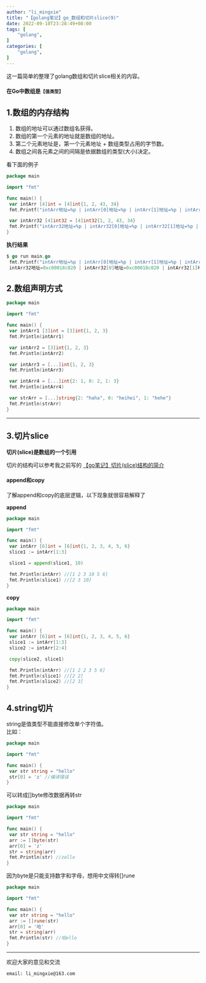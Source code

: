 ```yaml
---
author: "li_mingxie"
title: "【golang笔记】go_数组和切片slice(9)"
date: 2022-09-10T23:28:49+08:00
tags: [
    "golang",
]
categories: [
    "golang",
]
---
```


这一篇简单的整理了golang数组和切片slice相关的内容。<!--more-->

#### 在Go中数组是`【值类型】`

## 1.数组的内存结构

1. 数组的地址可以通过数组名获得。
2. 数组的第一个元素的地址就是数组的地址。
3. 第二个元素地址是，第一个元素地址 + 数组类型占用的字节数。
4. 数组之间各元素之间的间隔是依据数组的类型(大小)决定。

看下面的例子

```go
package main

import "fmt"

func main() {
 var intArr [4]int = [4]int{1, 2, 43, 34}
 fmt.Printf("intArr地址=%p | intArr[0]地址=%p | intArr[1]地址=%p | intArr[1]地址=%p \n", &intArr, &intArr[0], &intArr[1], &intArr[2])

 var intArr32 [4]int32 = [4]int32{1, 2, 43, 34}
 fmt.Printf("intArr32地址=%p | intArr32[0]地址=%p | intArr32[1]地址=%p | intArr32[2]地址=%p \n", &intArr32, &intArr32[0], &intArr32[1], &intArr32[2])
}
```

**执行结果**  

```go
$ go run main.go
 fmt.Printf("intArr地址=%p | intArr[0]地址=%p | intArr[1]地址=%p | intArr[1]地址=%p", &intArr, &intArr[0], &intArr[1], &intArr[2])  // 0和1 差 8 => int占用的字节数
 intArr32地址=0xc00018c020 | intArr32[0]地址=0xc00018c020 | intArr32[1]地址=0xc00018c024 | intArr32[2]地址=0xc00018c028 //相差 4
```

## 2.数组声明方式

```go
package main

import "fmt"

func main() {
 var intArr1 [3]int = [3]int{1, 2, 3}
 fmt.Println(intArr1)

 var intArr2 = [3]int{1, 2, 3}
 fmt.Println(intArr2)

 var intArr3 = [...]int{1, 2, 3}
 fmt.Println(intArr3)

 var intArr4 = [...]int{2: 1, 0: 2, 1: 3}
 fmt.Println(intArr4)

 var strArr = [...]string{2: "haha", 0: "heihei", 1: "hehe"}
 fmt.Println(strArr)
}
```

----------------------------------------------

## 3.切片slice

**切片(slice)是数组的一个引用**

切片的结构可以参考我之前写的 [【go笔记】切片(slice)结构的简介](https://limingxie.github.io/go/go_slice_code/)

#### append和copy

了解append和copy的底层逻辑，以下现象就很容易解释了

**append**  

```go
package main

import "fmt"

func main() {
 var intArr [6]int = [6]int{1, 2, 3, 4, 5, 6}
 slice1 := intArr[1:3]

 slice1 = append(slice1, 10)

 fmt.Println(intArr) //[1 2 3 10 5 6]
 fmt.Println(slice1) //[2 3 10]
}
```

**copy**  

```go
package main

import "fmt"

func main() {
 var intArr [6]int = [6]int{1, 2, 3, 4, 5, 6}
 slice1 := intArr[1:3]
 slice2 := intArr[2:4]

 copy(slice2, slice1)

 fmt.Println(intArr) //[1 2 2 3 5 6]
 fmt.Println(slice1) //[2 2]
 fmt.Println(slice2) //[2 3]
}

```

## 4.string切片

string是值类型不能直接修改单个字符值。  
比如：  

```go
package main

import "fmt"

func main() {
 var str string = "hello"
 str[0] = 'z' //编译错误
}
```

可以转成[]byte修改数据再转str  

```go
package main

import "fmt"

func main() {
 var str string = "hello"
 arr := []byte(str)
 arr[0] = 'z'
 str = string(arr)
 fmt.Println(str) //zello
}
```

因为byte是只能支持数字和字母，想用中文得转[]rune

```go
package main

import "fmt"

func main() {
 var str string = "hello"
 arr := []rune(str)
 arr[0] = '哈'
 str = string(arr)
 fmt.Println(str) //哈ello
}
```

----------------------------------------------

欢迎大家的意见和交流

`email: li_mingxie@163.com`
